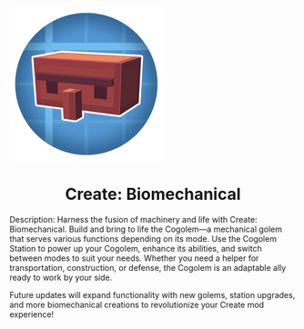 ![icon](.idea/icon.png)
# <center> Create: Biomechanical </center>
Description:
Harness the fusion of machinery and life with Create: Biomechanical. Build and bring to life the Cogolem—a mechanical golem that serves various functions depending on its mode. Use the Cogolem Station to power up your Cogolem, enhance its abilities, and switch between modes to suit your needs. Whether you need a helper for transportation, construction, or defense, the Cogolem is an adaptable ally ready to work by your side.

Future updates will expand functionality with new golems, station upgrades, and more biomechanical creations to revolutionize your Create mod experience!
